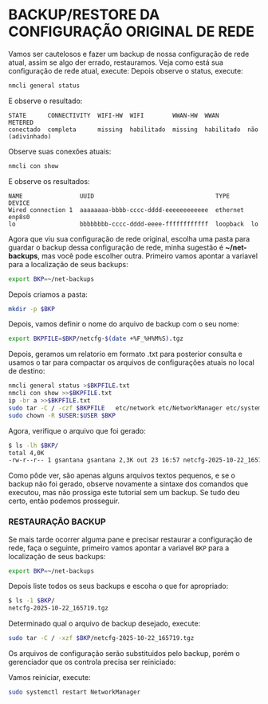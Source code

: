 # BACKUP/RESTORE DA CONFIGURAÇÃO ORIGINAL DE REDE
Vamos ser cautelosos e fazer um backup de nossa configuração de rede atual, assim se algo der errado, restauramos.
Veja como está sua configuração de rede atual, execute:
Depois observe o status, execute:
```bash
nmcli general status
```
E observe o resultado:  
```
STATE      CONNECTIVITY  WIFI-HW  WIFI        WWAN-HW  WWAN        METERED          
conectado  completa      missing  habilitado  missing  habilitado  não (adivinhado) 
```
Observe suas conexões atuais:  
```bash
nmcli con show
```
E observe os resultados:  
```
NAME                UUID                                  TYPE      DEVICE 
Wired connection 1  aaaaaaaa-bbbb-cccc-dddd-eeeeeeeeeeee  ethernet  enp8s0 
lo                  bbbbbbbb-cccc-dddd-eeee-ffffffffffff  loopback  lo  
```

Agora que viu sua configuração de rede original, escolha uma pasta para guardar o backup dessa configuração de rede, minha sugestão é **~/net-backups**, mas você pode escolher outra. Primeiro vamos apontar a variavel para a localização de seus backups:  
```bash
export BKP=~/net-backups
```

Depois criamos a pasta:
```bash
mkdir -p $BKP
```

Depois, vamos definir o nome do arquivo de backup com o seu nome:
```bash
export BKPFILE=$BKP/netcfg-$(date +%F_%H%M%S).tgz 
```

Depois, geramos um relatorio em formato .txt para posterior consulta e usamos o tar para compactar os arquivos de configurações atuais no local de destino:  
```bash
nmcli general status >$BKPFILE.txt
nmcli con show >>$BKPFILE.txt
ip -br a >>$BKPFILE.txt
sudo tar -C / -czf $BKPFILE   etc/network etc/NetworkManager etc/systemd/network
sudo chown -R $USER:$USER $BKP
```

Agora, verifique o arquivo que foi gerado:
```bash
$ ls -lh $BKP/
total 4,0K
-rw-r--r-- 1 gsantana gsantana 2,3K out 23 16:57 netcfg-2025-10-22_165719.tgz
```
Como pôde ver, são apenas alguns arquivos textos pequenos, e se o backup não foi gerado, observe novamente a sintaxe dos comandos que executou, mas não prossiga este tutorial sem um backup. Se tudo deu certo, então podemos prosseguir. 

### RESTAURAÇÃO BACKUP
Se mais tarde ocorrer alguma pane e precisar restaurar a configuração de rede, faça o seguinte, primeiro vamos apontar a variavel `BKP` para a localização de seus backups:  
```bash
export BKP=~/net-backups
```

Depois liste todos os seus backups e escoha o que for apropriado:  
```bash
$ ls -1 $BKP/
netcfg-2025-10-22_165719.tgz
```

Determinado qual o arquivo de backup desejado, execute:
```bash
sudo tar -C / -xzf $BKP/netcfg-2025-10-22_165719.tgz
```

Os arquivos de configuração serão substituidos pelo backup, porém o gerenciador que os controla precisa ser reiniciado:   

Vamos reiniciar, execute:  
```bash
sudo systemctl restart NetworkManager 
```

